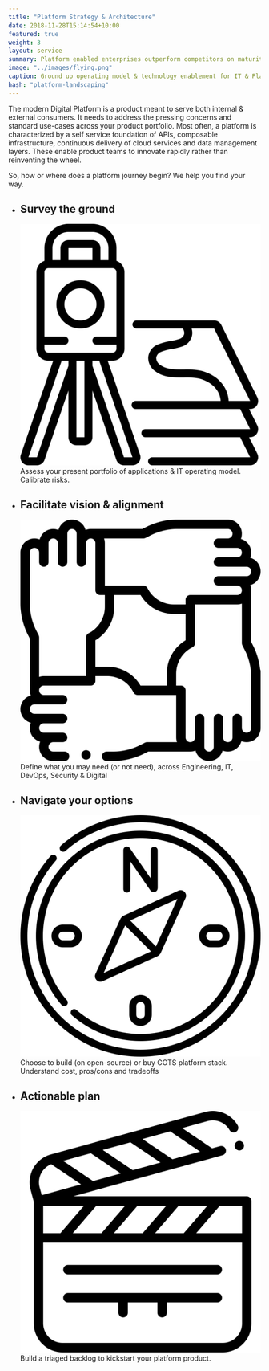 ```yaml
---
title: "Platform Strategy & Architecture"
date: 2018-11-28T15:14:54+10:00
featured: true
weight: 3
layout: service
summary: Platform enabled enterprises outperform competitors on maturity indices, including IT agility, Customer Experience & Cost of operations. Platformatory can enable you to forge a strong cloud native backbone & platform definition fit to your business domain.
image: "../images/flying.png"
caption: Ground up operating model & technology enablement for IT & Platform teams
hash: "platform-landscaping"
---
```


The modern Digital Platform is a product meant to serve both  internal & external consumers. It needs to address the pressing concerns and standard use-cases across your product portfolio. Most often, a platform is characterized by a self service foundation of APIs, composable infrastructure, continuous delivery of cloud services and  data management layers. These enable product teams to innovate rapidly rather than reinventing the wheel.

So, how or where does a platform journey begin? We help you find your way.

* <div class="text-center platform-strategy"><h2 >Survey the ground</h2><span class="icon-serv py-2"><img src="../images/icons/survey.svg" /></span> Assess your present portfolio of applications & IT operating model. Calibrate risks.</div> 
* <div class="text-center platform-strategy"><h2 class="text-center">Facilitate vision & alignment</h2><span class="icon-serv py-2"><img src="../images/icons/facilitate.svg" /></span> Define what you may need (or not need), across Engineering, IT, DevOps, Security & Digital</div>
* <div class="text-center platform-strategy"><h2 class="text-center">Navigate your options</h2><span class="icon-serv py-2"><img src="../images/icons/navigate.svg" /></span> Choose to build (on open-source) or buy COTS platform stack. Understand cost, pros/cons and tradeoffs</div>
* <div class="text-center platform-strategy"><h2 class="text-center">Actionable plan</h2><span class="icon-serv py-2"><img src="../images/icons/action.svg" /></span> Build a triaged backlog to kickstart your platform product.</div>



